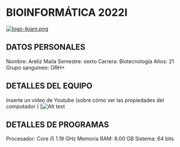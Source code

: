 # BIOINFORMÁTICA 2022I

[![logo-ikiam.png](https://i.postimg.cc/gj3Q6TdW/logo-ikiam.png)](https://postimg.cc/Lg6NcvnC)
## DATOS PERSONALES
 Nombre: Areliz Maila 
 Semestre: sexto
 Carrera: Biotecnología 
 Años: 21
 Grupo sanguineo: ORH+

## DETALLES DEL EQUIPO
Inserte un video de Youtube (sobre cómo ver las propiedades del computador )
[![Alt text]([https://img.youtube.com/vi/configuroweb/0.jpg)

## DETALLES DE PROGRAMAS 
Procesador: Core i5 1.19 GHz
Memoria RAM: 8.00 GB
Sistema: 64 bits


